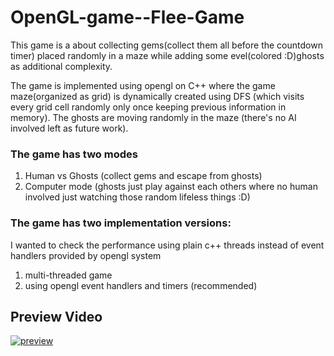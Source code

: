 # OpenGL-game--Flee-Game
This game is a about collecting gems(collect them all before the countdown timer) placed randomly in a maze while adding some evel(colored :D)ghosts as additional complexity. 

The game is implemented using opengl on C++ where the game maze(organized as grid) is dynamically created using DFS (which visits every grid cell randomly only once keeping previous information in memory).
The ghosts are moving randomly in the maze (there's no AI involved left as future work).

### The game has two modes
1) Human vs Ghosts (collect gems and escape from ghosts)
2) Computer mode (ghosts just play against each others where no human involved just watching those random lifeless things :D)

### The game has two implementation versions:
I wanted to check the performance using plain c++ threads instead of event handlers provided by opengl system
1) multi-threaded game
2) using opengl event handlers and timers (recommended)


## Preview Video
[![preview](https://img.youtube.com/vi/1Iph6ac-cDk/0.jpg)](https://youtu.be/1Iph6ac-cDk)


